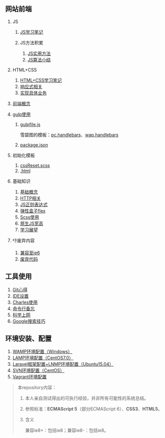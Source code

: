 ## 网站前端

1. JS

    1. [JS学习笔记](./网站前端/JS学习笔记/README.md)
    2. JS方法积累

        1. [JS实用方法](./网站前端/JS方法积累/实用方法/README.md)
        2. [JS算法小结](./网站前端/JS方法积累/算法小结/README.md)
2. HTML+CSS

    1. [HTML+CSS学习笔记](./网站前端/HTML+CSS学习笔记/README.md)
    2. [响应式相关](./网站前端/HTML+CSS学习笔记/响应式相关.md)
    3. [实现具体业务](./网站前端/HTML+CSS学习笔记/实现具体业务.md)
3. [前端概念](./网站前端/前端概念/README.md)
4. [gulp使用](./网站前端/gulp使用/README.md)

    1. [gulpfile.js](./网站前端/gulp使用/tools/gulpfile.js)

        雪碧图的模板：[pc.handlebars](./网站前端/gulp使用/tools/pc.handlebars)、[wap.handlebars](./网站前端/gulp使用/tools/wap.handlebars)
    2. [package.json](./网站前端/gulp使用/tools/package.json)
5. 初始化模板
        
    1. [cssReset.scss](./网站前端/初始化模板/cssReset.scss)
    2. [.html](./网站前端/初始化模板/html.html)
6. 基础知识

    1. [基础概念](./网站前端/前端概念/基础概念.md)
    2. [HTTP相关](./网站前端/HTTP相关/README.md)
    3. [JS正则表达式](./网站前端/JS正则表达式/README.md)
    4. [弹性盒子flex](./网站前端/HTML+CSS学习笔记/弹性盒子.md)
    5. [Scss使用](./网站前端/Scss使用/README.md)
    6. [原生JS宽高](./网站前端/JS学习笔记/原生JS宽高.md)
    7. [学习展望](./网站前端/前端概念/学习展望.md)
7. :thumbsdown:废弃内容

    1. [兼容至ie6](./网站前端/兼容至ie6/README.md)
    2. [废弃代码](./网站前端/JS方法积累/废弃代码/README.md)

## 工具使用
1. [Git心得](./工具使用/Git心得/README.md)
2. [IDE设置](./工具使用/IDE设置/README.md)
3. [Charles使用](./工具使用/Charles使用/README.md)
4. [命令行备忘](./工具使用/命令行备忘/README.md)
5. [科学上网](./工具使用/科学上网/README.md)
6. [Google搜索技巧](./工具使用/Google搜索技巧/README.md)

## 环境安装、配置
1. [WAMP环境配置（Windows）](./环境安装、配置/WAMP环境配置（Windows）/README.md)
2. [LAMP环境配置（CentOS7.0）](./环境安装、配置/LAMP环境配置（CentOS7.0）/README.md)
3. [Laravel框架配置+LNMP环境配置（Ubuntu15.04）](./环境安装、配置/Laravel框架配置+LNMP环境配置（Ubuntu15.04）/README.md)
4. [SVN环境配置（CentOS）](./环境安装、配置/SVN环境配置（CentOS）/README.md)
5. [Vagrant环境配置](./环境安装、配置/Vagrant环境配置/README.md)

>本repository内容：
>
>    1. 本人亲自测试得出的可执行经验，并非所有可能性的系统总结。
>    2. 参照标准：**ECMAScript 5**（部分ECMAScript 6）、**CSS3**、**HTML5**。
>    3. 含义
>
>        兼容ie8+：包括ie8；兼容ie8-：包括ie8。